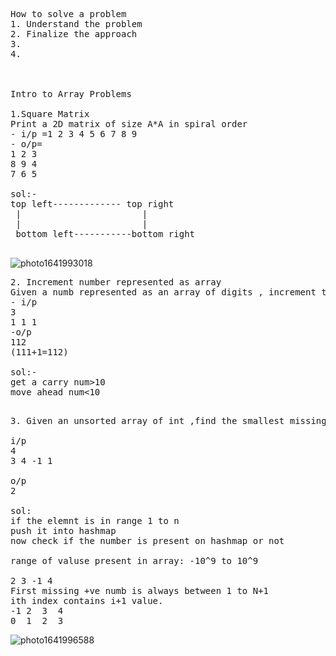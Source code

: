 <pre>
How to solve a problem
1. Understand the problem
2. Finalize the approach
3.
4.



Intro to Array Problems

1.Square Matrix
Print a 2D matrix of size A*A in spiral order
- i/p =1 2 3 4 5 6 7 8 9 
- o/p= 
1 2 3
8 9 4
7 6 5
 
sol:-
top left------------- top right
 |                       |
 |                       |
 bottom left-----------bottom right
 </pre>
 
 ![photo1641993018](https://user-images.githubusercontent.com/65703138/149146813-e922a492-c11f-4a3c-828c-0f93dd98842d.jpeg)
<pre>
2. Increment number represented as array 
Given a numb represented as an array of digits , increment the numb by 1 and return the resulting sum as an array.
- i/p
3
1 1 1
-o/p
112
(111+1=112)

sol:-
get a carry num>10
move ahead num<10

</pre>
<pre>
3. Given an unsorted array of int ,find the smallest missing positive integers.

i/p 
4
3 4 -1 1

o/p
2

sol:
if the elemnt is in range 1 to n 
push it into hashmap
now check if the number is present on hashmap or not

range of valuse present in array: -10^9 to 10^9

2 3 -1 4
First missing +ve numb is always between 1 to N+1
ith index contains i+1 value.
-1 2  3  4
0  1  2  3
</pre>

![photo1641996588](https://user-images.githubusercontent.com/65703138/149157025-ac8cfe0a-8288-4c38-bd43-29b5c2ea9644.jpeg)





